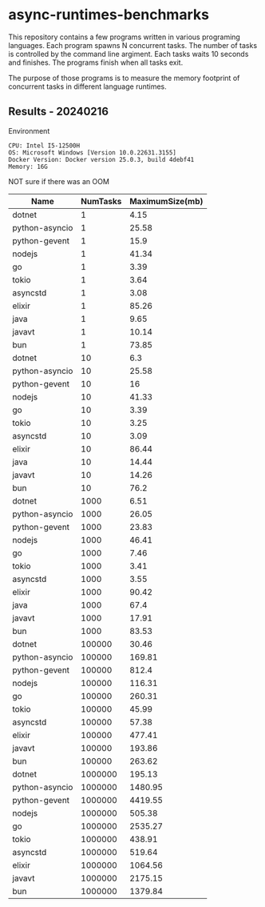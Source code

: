 # async-runtimes-benchmarks

This repository contains a few programs written in various programing languages.
Each program spawns N concurrent tasks. The number of tasks is controlled by the 
command line argiment. Each tasks waits 10 seconds and finishes. The programs finish when
all tasks exit.

The purpose of those programs is to measure the memory footprint of concurrent tasks in
different language runtimes. 

## Results - 20240216


Environment
```
CPU: Intel I5-12500H
OS: Microsoft Windows [Version 10.0.22631.3155]
Docker Version: Docker version 25.0.3, build 4debf41
Memory: 16G
```

NOT sure if there was an OOM

|Name|NumTasks|MaximumSize(mb)|
|----|--------|---------------|
|dotnet|1|4.15|
|python-asyncio|1|25.58|
|python-gevent|1|15.9|
|nodejs|1|41.34|
|go|1|3.39|
|tokio|1|3.64|
|asyncstd|1|3.08|
|elixir|1|85.26|
|java|1|9.65|
|javavt|1|10.14|
|bun|1|73.85|
|dotnet|10|6.3|
|python-asyncio|10|25.58|
|python-gevent|10|16|
|nodejs|10|41.33|
|go|10|3.39|
|tokio|10|3.25|
|asyncstd|10|3.09|
|elixir|10|86.44|
|java|10|14.44|
|javavt|10|14.26|
|bun|10|76.2|
|dotnet|1000|6.51|
|python-asyncio|1000|26.05|
|python-gevent|1000|23.83|
|nodejs|1000|46.41|
|go|1000|7.46|
|tokio|1000|3.41|
|asyncstd|1000|3.55|
|elixir|1000|90.42|
|java|1000|67.4|
|javavt|1000|17.91|
|bun|1000|83.53|
|dotnet|100000|30.46|
|python-asyncio|100000|169.81|
|python-gevent|100000|812.4|
|nodejs|100000|116.31|
|go|100000|260.31|
|tokio|100000|45.99|
|asyncstd|100000|57.38|
|elixir|100000|477.41|
|javavt|100000|193.86|
|bun|100000|263.62|
|dotnet|1000000|195.13|
|python-asyncio|1000000|1480.95|
|python-gevent|1000000|4419.55|
|nodejs|1000000|505.38|
|go|1000000|2535.27|
|tokio|1000000|438.91|
|asyncstd|1000000|519.64|
|elixir|1000000|1064.56|
|javavt|1000000|2175.15|
|bun|1000000|1379.84|
